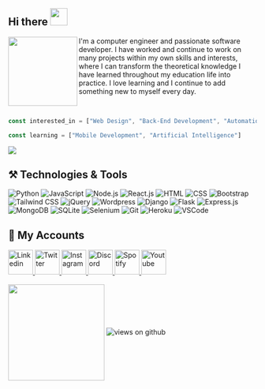 ## Hi there <img src="https://raw.githubusercontent.com/hulkienesuysal/hulkienesuysal/main/img/hi.gif" width="35">

<img src="https://raw.githubusercontent.com/hulkienesuysal/hulkienesuysal/main/img/responsive.gif" align="left" width="140">

<p>I'm a computer engineer and passionate software developer. I have worked and continue to work on many projects within my own skills and interests, where I can transform the theoretical knowledge I have learned throughout my education life into practice. I love learning and I continue to add something new to myself every day.</p>

<br>

```javascript
const interested_in = ["Web Design", "Back-End Development", "Automation Systems", "Bot Development", "Web Scraping", "Hardware"]
```
```javascript
const learning = ["Mobile Development", "Artificial Intelligence"]
```

<img align="center" src="https://raw.githubusercontent.com/hulkienesuysal/hulkienesuysal/main/img/header.png">

## ⚒️ Technologies & Tools
<div>
    <img src="https://skillicons.dev/icons?i=python" title="Python">
    <img src="https://skillicons.dev/icons?i=js" title="JavaScript">
    <img src="https://skillicons.dev/icons?i=nodejs" title="Node.js">
    <img src="https://skillicons.dev/icons?i=react" title="React.js">
    <img src="https://skillicons.dev/icons?i=html" title="HTML">
    <img src="https://skillicons.dev/icons?i=css" title="CSS">
    <img src="https://skillicons.dev/icons?i=bootstrap" title="Bootstrap">
    <img src="https://skillicons.dev/icons?i=tailwind" title="Tailwind CSS">
    <img src="https://skillicons.dev/icons?i=jquery" title="jQuery">
    <img src="https://skillicons.dev/icons?i=wordpress" title="Wordpress">
    <img src="https://skillicons.dev/icons?i=django" title="Django">
    <img src="https://skillicons.dev/icons?i=flask" title="Flask">
    <img src="https://skillicons.dev/icons?i=express" title="Express.js">
    <img src="https://skillicons.dev/icons?i=mongodb" title="MongoDB">
    <img src="https://skillicons.dev/icons?i=sqlite" title="SQLite">
    <img src="https://skillicons.dev/icons?i=selenium" title="Selenium">
    <img src="https://skillicons.dev/icons?i=git" title="Git">
    <img src="https://skillicons.dev/icons?i=heroku" title="Heroku">
    <img src="https://skillicons.dev/icons?i=vscode" title="VSCode">
</div>

## 📡 My Accounts
<div>
  <a href="https://www.linkedin.com/in/hulkienesuysal/" target="_blank">
    <img height="50" title="Linkedin" src="https://cdn-icons-png.flaticon.com/512/145/145807.png"/>
  </a>
  <a href="https://www.twitter.com/heudev" target="_blank">
    <img height="50" title="Twitter" src="https://cdn-icons-png.flaticon.com/512/3670/3670151.png"/>
  </a>
  <a href="https://www.instagram.com/enes.log" target="_blank">
    <img height="50" title="Instagram" src="https://cdn-icons-png.flaticon.com/512/3955/3955024.png"/>
  </a>
  <a href="https://discord.com/users/638003918424768562" target="_blank">
    <img height="50" title="Discord" src="https://cdn-icons-png.flaticon.com/512/3670/3670157.png"/>
  </a>
  <a href="https://open.spotify.com/user/kdzdl6p3malq4baby6t75bqcr" target="_blank">
    <img height="50" title="Spotify" src="https://cdn-icons-png.flaticon.com/512/174/174872.png"/>
  </a>
  <a href="https://www.youtube.com/channel/UCIRkcFhviYCHj68Z-8EdsNw" target="_blank">
    <img height="50" title="Youtube" src="https://cdn-icons-png.flaticon.com/512/3670/3670147.png"/>
  </a>
</div>

<br>

<img align="center" height="195px" src="https://github-readme-stats.vercel.app/api/top-langs/?username=hulkienesuysal&text_color=FFFFFF&bg_color=000000&title_color=94b4a4&langs_count=15&layout=compact&hide_border=true"/>

<img src="https://komarev.com/ghpvc/?username=hulkienesuysal575&label=Views&color=brightgreen&style=flat-square" alt="views on github"/>
